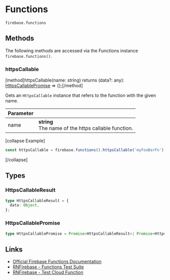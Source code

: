 # Functions

```
firebase.functions
```

## Methods

The following methods are accessed via the Functions instance `firebase.functions()`.

### httpsCallable
[method]httpsCallable(name: string) returns (data?: any): [HttpsCallablePromise](#Types) => {};[/method]

Gets an `HttpsCallable` instance that refers to the function with the given name.

| Parameter |         |
| --------- | ------- |
| name      | **string** <br /> The name of the https callable function. |


[collapse Example]
```js
const httpsCallable = firebase.functions().httpsCallable('myFooBarFn');
```
[/collapse]


## Types

### HttpsCallableResult

```ts
type HttpsCallableResult = {
  data: Object,
};
```

### HttpsCallablePromise

```ts
type HttpsCallablePromise = Promise<HttpsCallableResult>| Promise<HttpsError>;
```

## Links

 - [Official Firebase Functions Documentation](https://firebase.google.com/docs/functions/callable)
 - [RNFirebase - Functions Test Suite](https://github.com/invertase/react-native-firebase/blob/master/bridge/e2e/functions/functions.e2e.js)
 - [RNFirebase - Test Cloud Function](https://github.com/invertase/react-native-firebase/tree/master/bridge/functions)